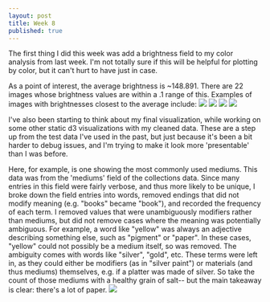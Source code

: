 ```yaml
---
layout: post
title: Week 8
published: true
---
```

The first thing I did this week was add a brightness field to my color analysis from last week. I'm not totally sure if this will be helpful for plotting by color, but it can't hurt to have just in case. 

As a point of interest, the average brightness is ~148.891. There are 22 images whose brightness values are within a .1 range of this. Examples of images with brightnesses closest to the average include: 
![](/is-project/img/week08-bright1.jpg)
![](/is-project/img/week08-bright2.jpg)
![](/is-project/img/week08-bright3.jpg)
![](/is-project/img/week08-bright4.jpg)

I've also been starting to think about my final visualization, while working on some other static d3 visualizations with my cleaned data. These are a step up from the test data I've used in the past, but just because it's been a bit harder to debug issues, and I'm trying to make it look more 'presentable' than I was before.

Here, for example, is one showing the most commonly used mediums. This data was from the 'mediums' field of the collections data. Since many entries in this field were fairly verbose, and thus more likely to be unique, I broke down the field entries into words, removed endings that did not modify meaning (e.g. "books" became "book"), and recorded the frequency of each term. I removed values that were unambiguously modifiers rather than mediums, but did not remove cases where the meaning was potentially ambiguous. For example, a word like "yellow" was always an adjective describing something else, such as "pigment" or "paper". In these cases, "yellow" could not possibly be a medium itself, so was removed. The ambiguity comes with words like "silver", "gold", etc. These terms were left in, as they could either be modifiers (as in "silver paint") or materials (and thus mediums) themselves, e.g. if a platter was made of silver. So take the count of those mediums with a healthy grain of salt-- but the main takeaway is clear: there's a lot of paper. 
![](/is-project/img/week08-common-mediums.png)


